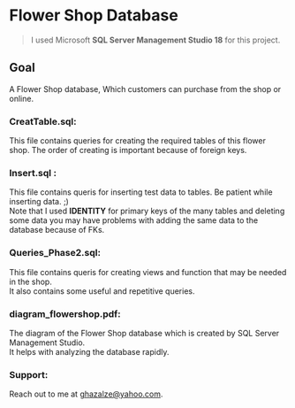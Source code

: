 # Flower Shop Database
> I used Microsoft **SQL Server Management Studio 18** for this project.
## Goal  
A Flower Shop database, Which customers can purchase from the shop or online.
### CreatTable.sql:
This file contains queries for creating the required tables of this flower shop.
The order of creating is important because of foreign keys.
### Insert.sql :
 This file contains queris for inserting test data to tables. Be patient while inserting data. ;)    
 Note that I used **IDENTITY** for primary keys of the many tables and deleting some data you may have problems with adding the same data to the database because of FKs.
 ### Queries_Phase2.sql:
 This file contains queris for creating views and function that may be needed in the shop.  
 It also contains some useful and repetitive queries.
 ### diagram_flowershop.pdf:
 The diagram of the Flower Shop database which is created by SQL Server Management Studio.  
 It helps with analyzing the database rapidly.
 ### Support:
Reach out to me at ghazalze@yahoo.com.
 
